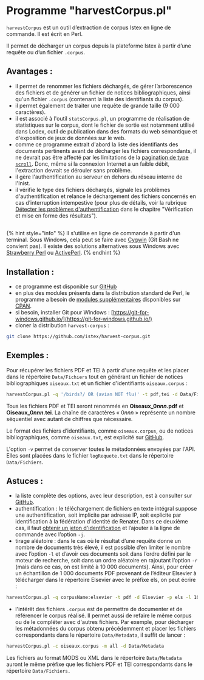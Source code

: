# Programme "harvestCorpus.pl"

`harvestCorpus` est un outil d’extraction de corpus Istex en ligne de commande. Il est écrit en Perl.

Il permet de décharger un corpus depuis la plateforme Istex à partir d’une requête ou d’un fichier `.corpus`.

## **Avantages** :

* il permet de renommer les fichiers déchargés, de gérer l’arborescence des fichiers et de générer un fichier de notices bibliographiques, ainsi qu'un fichier `.corpus` (contenant la liste des identifiants du corpus).&#x20;
* il permet également de traiter une requête de grande taille (9 000 caractères).&#x20;
* il est associé à l'outil `statsCorpus.pl`, un programme de réalisation de statistiques sur le corpus, dont le fichier de sortie est notamment utilisé dans Lodex, outil de publication dans des formats du web sémantique et d'exposition de jeux de données sur le web.&#x20;
* comme ce programme extrait d'abord la liste des identifiants des documents pertinents avant de décharger les fichiers correspondants, il ne devrait pas être affecté par les limitations de la [pagination de type  `scroll`](../../api/results/scroll.md). Donc, même si la connexion Internet a un faible débit, l'extraction devrait se dérouler sans problème.&#x20;
* il gère l'authentification au serveur en dehors du réseau interne de l'Inist.&#x20;
* il vérifie le type des fichiers déchargés, signale les problèmes d'authentification et relance le déchargement des fichiers concernés en cas d’interruption intempestive (pour plus de détails, voir la rubrique [Détecter les problèmes d'authentification](../verification/auth-problems.md) dans le chapitre "Vérification et mise en forme des résultats").&#x20;

##

{% hint style="info" %}
Il s'utilise en ligne de commande à partir d'un terminal. Sous Windows, cela peut se faire avec [Cygwin](https://www.cygwin.com/)  (Git Bash ne convient pas). Il existe des solutions alternatives sous Windows avec [Strawberry Perl](http://strawberryperl.com/) ou [ActivePerl](https://www.activestate.com/activeperl).
{% endhint %}

## **Installation :**

* ce programme est disponible sur [GitHub](https://github.com/istex/harvest-corpus)
* en plus des modules présents dans la distribution standard de Perl, le programme a besoin de [modules supplémentaires](https://github.com/istex/harvest-corpus#pr%C3%A9requis) disponibles sur [CPAN](https://www.cpan.org/).
* si besoin, installer Git pour Windows : [https://git-for-windows.github.io/](https://git-for-windows.github.io/)
* cloner la distribution `harvest-corpus` :

```bash
git clone https://github.com/istex/harvest-corpus.git
```

## **Exemples :**&#x20;

Pour récupérer les fichiers PDF et TEI à partir d'une requête et les placer dans le répertoire `Data/Fichiers` tout en générant un fichier de notices bibliographiques `oiseaux.txt` et un fichier d'identifiants `oiseaux.corpus` :

```bash
harvestCorpus.pl -q '/birds?/ OR (avian NOT flu)' -t pdf,tei -d Data/Fichiers -s oiseaux.corpus -n oiseaux.txt -p Oiseau_ -v
```

Tous les fichiers PDF et TEI seront renommés en **Oiseaux\_0**_**nnn**_**.pdf** et **Oiseaux\_0**_**nnn**_**.tei**. La chaîne de caractères « &#x30;_&#x6E;nn_ » représente un nombre séquentiel avec autant de chiffres que nécessaire.

Le format des fichiers d’identifiants, comme `oiseaux.corpus`, ou de notices bibliographiques, comme `oiseaux.txt`, est explicité sur [GitHub](https://github.com/istex/harvest-corpus).

L'option `-v` permet de conserver toutes le métadonnées envoyées par l'API. Elles sont placées dans le fichier `logRequete.txt` dans le répertoire `Data/Fichiers`.

## **Astuces :**

* la liste complète des options, avec leur description, est à consulter sur [GitHub](https://github.com/istex/harvest-corpus#options).
* authentification : le téléchargement de fichiers en texte intégral suppose une authentification, soit implicite par adresse IP, soit explicite par identification à la fédération d'identité de Renater. Dans ce deuxième cas, il faut [obtenir un jeton d'identification](https://doc.istex.fr/api/access/fede.html#1%C3%A8re-%C3%A9tape--g%C3%A9n%C3%A9ration-du-token) et l’ajouter à la ligne de commande avec l’option `-j`.
* tirage aléatoire : dans le cas où le résultat d’une requête donne un nombre de documents très élevé, il est possible d’en limiter le nombre avec l’option `-l` et d’avoir ces documents soit dans l’ordre défini par le moteur de recherche, soit dans un ordre aléatoire en rajoutant l’option `-r` (mais dans ce cas, on est limité à 10 000 documents). Ainsi, pour créer un échantillon de 1 000 documents PDF provenant de l’éditeur Elsevier à télécharger dans le répertoire Elsevier avec le préfixe els, on peut écrire :&#x20;

```bash
harvestCorpus.pl -q corpusName:elsevier -t pdf -d Elsevier -p els -l 1000 -r
```

* l'intérêt des fichiers `.corpus` est de permettre de documenter et de référencer le corpus réalisé. Il permet aussi de refaire le même corpus ou de le compléter avec d'autres fichiers. Par exemple, pour décharger les métadonnées du corpus obtenu précédemment et placer les fichiers correspondants dans le répertoire `Data/Metadata`, il suffit de lancer :

```bash
harvestCorpus.pl -c oiseaux.corpus -m all -d Data/Metadata
```

Les fichiers au format MODS ou XML dans le répertoire `Data/Metadata` auront le même préfixe que les fichiers PDF et TEI correspondants dans le répertoire `Data/Fichiers.`

